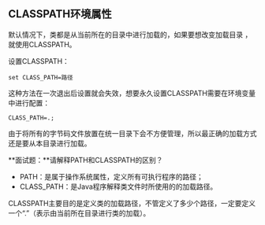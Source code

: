 ## CLASSPATH环境属性

默认情况下，类都是从当前所在的目录中进行加载的，如果要想改变加载目录 ，就使用CLASSPATH。

设置CLASSPATH：

```
set CLASS_PATH=路径
```

这种方法在一次退出后设置就会失效，想要永久设置CLASSPATH需要在环境变量中进行配置：

`CLASS_PATH=.;`

由于将所有的字节码文件放置在统一目录下会不方便管理，所以最正确的加载方式还是要从本目录进行加载。

**面试题：**请解释PATH和CLASSPATH的区别？

* PATH：是属于操作系统属性，定义所有可执行程序的路径；
* CLASS\_PATH：是Java程序解释类文件时所使用的的加载路径。

CLASSPATH主要目的是定义类的加载路径，不管定义了多少个路径，一定要定义一个“.”（表示由当前所在目录进行类的加载）。

